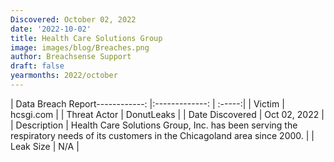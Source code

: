 ```yaml
---
Discovered: October 02, 2022
date: '2022-10-02'
title: Health Care Solutions Group
image: images/blog/Breaches.png
author: Breachsense Support
draft: false
yearmonths: 2022/october
---
```


| Data Breach Report------------:     |:-------------:    | :-----:|
| Victim      | hcsgi.com      | 
| Threat Actor      | DonutLeaks      | 
| Date Discovered      | Oct 02, 2022      | 
| Description      | Health Care Solutions Group, Inc. has been serving the respiratory needs of its customers in the Chicagoland area since 2000.       | 
| Leak Size      | N/A      | 

